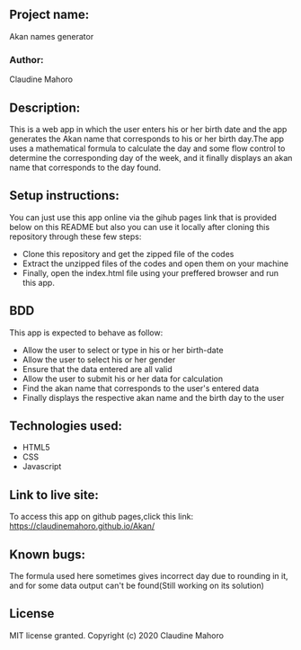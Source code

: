## Project name:
Akan names generator
### Author:
Claudine Mahoro
## Description:
This is a web app in which the user enters his or her birth date and the app generates the Akan name that corresponds to his or her birth day.The app uses a mathematical formula to calculate the day and some flow control to determine the corresponding day of the week, and it finally displays an akan name that corresponds to the day found.
## Setup instructions:
You can just use this app online via the gihub pages link that is provided below on this README but also you can use it locally after cloning this repository through these few steps:
* Clone this repository and get the zipped file of the codes
* Extract the unzipped files of the codes and open them on your machine
* Finally, open the index.html file using your preffered browser and run this app.
## BDD
This app is expected to behave as follow:
* Allow the user to select or type in his or her birth-date
* Allow the user to select his or her gender 
* Ensure that the data entered are all valid
* Allow the user to submit his or her data for calculation
* Find the akan name that corresponds to the user's entered data
* Finally displays the respective akan name and the birth day to the user 
## Technologies used:
* HTML5
* CSS
* Javascript
## Link to live site:
To access this app on github pages,click this link: https://claudinemahoro.github.io/Akan/
## Known bugs:
The formula used here sometimes gives incorrect day due to rounding in it, and for some data output can't be found(Still working on its solution)
## License
MIT license granted. Copyright (c) 2020 Claudine Mahoro

